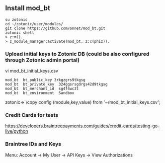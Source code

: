 ## Install mod_bt
```
su zotonic
cd ~/zotonic/user/modules/
git clone https://github.com/onnet/mod_bt.git
zotonic shell
> z:m().
> z_module_manager:activate(mod_bt, z:c(phiz)).
```
### Upload initial keys to Zotonic DB (could be also configured through Zotonic admin portal)

vi mod_bt_initial_keys.csv
```
mod_bt  bt_public_key 3rkgzgrs9tkgsg
mod_bt  bt_private_key  324ggsrsgdrgs42d9tkgsg
mod_bt  bt_merchant_id  sg4f4wc3t
mod_bt  bt_environment  Sandbox
```
zotonic=> \copy config (module,key,value) from '~/mod_bt_initial_keys.csv';

### Credit Cards for tests
https://developers.braintreepayments.com/guides/credit-cards/testing-go-live/python

### Braintree IDs and Keys
Menu: Account -> My User -> API Keys -> View Authorizations
